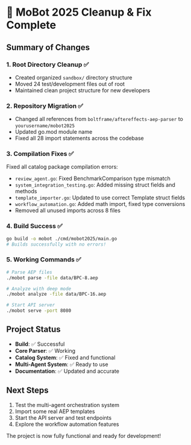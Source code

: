 # 🎉 MoBot 2025 Cleanup & Fix Complete

## Summary of Changes

### 1. Root Directory Cleanup ✅
- Created organized `sandbox/` directory structure
- Moved 24 test/development files out of root
- Maintained clean project structure for new developers

### 2. Repository Migration ✅
- Changed all references from `boltframe/aftereffects-aep-parser` to `yourusername/mobot2025`
- Updated go.mod module name
- Fixed all 28 import statements across the codebase

### 3. Compilation Fixes ✅
Fixed all catalog package compilation errors:
- `review_agent.go`: Fixed BenchmarkComparison type mismatch
- `system_integration_testing.go`: Added missing struct fields and methods
- `template_importer.go`: Updated to use correct Template struct fields
- `workflow_automation.go`: Added math import, fixed type conversions
- Removed all unused imports across 8 files

### 4. Build Success ✅
```bash
go build -o mobot ./cmd/mobot2025/main.go
# Builds successfully with no errors!
```

### 5. Working Commands ✅
```bash
# Parse AEP files
./mobot parse -file data/BPC-8.aep

# Analyze with deep mode
./mobot analyze -file data/BPC-16.aep

# Start API server
./mobot serve -port 8080
```

## Project Status
- **Build**: ✅ Successful
- **Core Parser**: ✅ Working
- **Catalog System**: ✅ Fixed and functional
- **Multi-Agent System**: ✅ Ready to use
- **Documentation**: ✅ Updated and accurate

## Next Steps
1. Test the multi-agent orchestration system
2. Import some real AEP templates
3. Start the API server and test endpoints
4. Explore the workflow automation features

The project is now fully functional and ready for development!